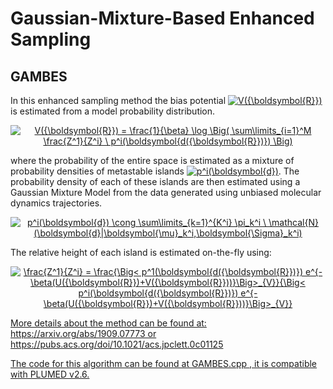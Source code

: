 # Gaussian-Mixture-Based Enhanced Sampling

## GAMBES

In this enhanced sampling method the bias potential <a href="https://www.codecogs.com/eqnedit.php?latex=V({\boldsymbol{R}})" target="_blank"><img src="https://latex.codecogs.com/gif.latex?V({\boldsymbol{R}})" title="V({\boldsymbol{R}})" /></a> is estimated from a model probability distribution.
<p align="center">
<a href="https://www.codecogs.com/eqnedit.php?latex=V({\boldsymbol{R}})&space;=&space;\frac{1}{\beta}&space;\log&space;\Big(&space;\sum\limits_{i=1}^M&space;\frac{Z^1}{Z^i}&space;\&space;p^i(\boldsymbol{d({\boldsymbol{R}})})&space;\Big)" target="_blank"><img src="https://latex.codecogs.com/gif.latex?V({\boldsymbol{R}})&space;=&space;\frac{1}{\beta}&space;\log&space;\Big(&space;\sum\limits_{i=1}^M&space;\frac{Z^1}{Z^i}&space;\&space;p^i(\boldsymbol{d({\boldsymbol{R}})})&space;\Big)" title="V({\boldsymbol{R}}) = \frac{1}{\beta} \log \Big( \sum\limits_{i=1}^M \frac{Z^1}{Z^i} \ p^i(\boldsymbol{d({\boldsymbol{R}})}) \Big)" /></a>
</p>
where the probability of the entire space is estimated as a mixture of probability densities of metastable islands <a href="https://www.codecogs.com/eqnedit.php?latex=p^i(\boldsymbol{d})" target="_blank"><img src="https://latex.codecogs.com/gif.latex?p^i(\boldsymbol{d})" title="p^i(\boldsymbol{d})" /></a>. The probability density of each of these islands are then estimated using a Gaussian Mixture Model from the data generated using unbiased molecular dynamics trajectories. 
<p align="center">
<a href="https://www.codecogs.com/eqnedit.php?latex=p^i(\boldsymbol{d})&space;\cong&space;\sum\limits_{k=1}^{K^i}&space;\pi_k^i&space;\&space;\mathcal{N}(\boldsymbol{d}|\boldsymbol{\mu}_k^i,\boldsymbol{\Sigma}_k^i)" target="_blank"><img src="https://latex.codecogs.com/gif.latex?p^i(\boldsymbol{d})&space;\cong&space;\sum\limits_{k=1}^{K^i}&space;\pi_k^i&space;\&space;\mathcal{N}(\boldsymbol{d}|\boldsymbol{\mu}_k^i,\boldsymbol{\Sigma}_k^i)" title="p^i(\boldsymbol{d}) \cong \sum\limits_{k=1}^{K^i} \pi_k^i \ \mathcal{N}(\boldsymbol{d}|\boldsymbol{\mu}_k^i,\boldsymbol{\Sigma}_k^i)" /></a> 
</p>

The relative height of each island is estimated on-the-fly using: 
<p align="center">
<a href="https://www.codecogs.com/eqnedit.php?latex=\frac{Z^1}{Z^i}&space;=&space;\frac{\Big<&space;p^1(\boldsymbol{d({\boldsymbol{R}})})&space;e^{-\beta(U({\boldsymbol{R}})&plus;V({\boldsymbol{R}}))}\Big>_{V}}{\Big<&space;p^i(\boldsymbol{d({\boldsymbol{R}})})&space;e^{-\beta(U({\boldsymbol{R}})&plus;V({\boldsymbol{R}}))}\Big>_{V}}" target="_blank"><img src="https://latex.codecogs.com/gif.latex?\frac{Z^1}{Z^i}&space;=&space;\frac{\Big<&space;p^1(\boldsymbol{d({\boldsymbol{R}})})&space;e^{-\beta(U({\boldsymbol{R}})&plus;V({\boldsymbol{R}}))}\Big>_{V}}{\Big<&space;p^i(\boldsymbol{d({\boldsymbol{R}})})&space;e^{-\beta(U({\boldsymbol{R}})&plus;V({\boldsymbol{R}}))}\Big>_{V}}" title="\frac{Z^1}{Z^i} = \frac{\Big< p^1(\boldsymbol{d({\boldsymbol{R}})}) e^{-\beta(U({\boldsymbol{R}})+V({\boldsymbol{R}}))}\Big>_{V}}{\Big< p^i(\boldsymbol{d({\boldsymbol{R}})}) e^{-\beta(U({\boldsymbol{R}})+V({\boldsymbol{R}}))}\Big>_{V}}" </a>
</p>
More details about the method can be found at: https://arxiv.org/abs/1909.07773 or https://pubs.acs.org/doi/10.1021/acs.jpclett.0c01125 

The code for this algorithm can be found at GAMBES.cpp , it is compatible with PLUMED v2.6. 
